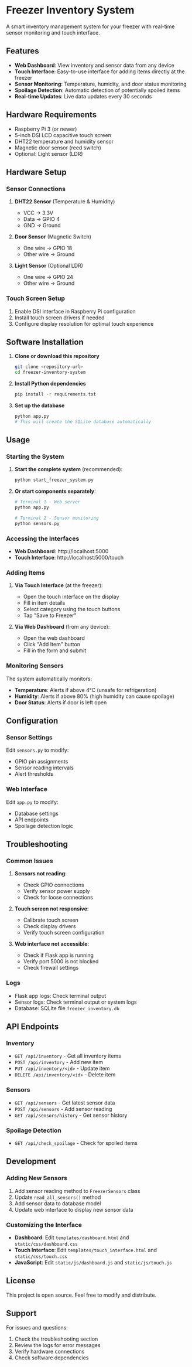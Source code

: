 # Freezer Inventory System

A smart inventory management system for your freezer with real-time sensor monitoring and touch interface.

## Features

- **Web Dashboard**: View inventory and sensor data from any device
- **Touch Interface**: Easy-to-use interface for adding items directly at the freezer
- **Sensor Monitoring**: Temperature, humidity, and door status monitoring
- **Spoilage Detection**: Automatic detection of potentially spoiled items
- **Real-time Updates**: Live data updates every 30 seconds

## Hardware Requirements

- Raspberry Pi 3 (or newer)
- 5-inch DSI LCD capacitive touch screen
- DHT22 temperature and humidity sensor
- Magnetic door sensor (reed switch)
- Optional: Light sensor (LDR)

## Hardware Setup

### Sensor Connections

1. **DHT22 Sensor** (Temperature & Humidity)
   - VCC → 3.3V
   - Data → GPIO 4
   - GND → Ground

2. **Door Sensor** (Magnetic Switch)
   - One wire → GPIO 18
   - Other wire → Ground

3. **Light Sensor** (Optional LDR)
   - One wire → GPIO 24
   - Other wire → Ground

### Touch Screen Setup

1. Enable DSI interface in Raspberry Pi configuration
2. Install touch screen drivers if needed
3. Configure display resolution for optimal touch experience

## Software Installation

1. **Clone or download this repository**
   ```bash
   git clone <repository-url>
   cd freezer-inventory-system
   ```

2. **Install Python dependencies**
   ```bash
   pip install -r requirements.txt
   ```

3. **Set up the database**
   ```bash
   python app.py
   # This will create the SQLite database automatically
   ```

## Usage

### Starting the System

1. **Start the complete system** (recommended):
   ```bash
   python start_freezer_system.py
   ```

2. **Or start components separately**:
   ```bash
   # Terminal 1 - Web server
   python app.py
   
   # Terminal 2 - Sensor monitoring
   python sensors.py
   ```

### Accessing the Interfaces

- **Web Dashboard**: http://localhost:5000
- **Touch Interface**: http://localhost:5000/touch

### Adding Items

1. **Via Touch Interface** (at the freezer):
   - Open the touch interface on the display
   - Fill in item details
   - Select category using the touch buttons
   - Tap "Save to Freezer"

2. **Via Web Dashboard** (from any device):
   - Open the web dashboard
   - Click "Add Item" button
   - Fill in the form and submit

### Monitoring Sensors

The system automatically monitors:
- **Temperature**: Alerts if above 4°C (unsafe for refrigeration)
- **Humidity**: Alerts if above 80% (high humidity can cause spoilage)
- **Door Status**: Alerts if door is left open

## Configuration

### Sensor Settings

Edit `sensors.py` to modify:
- GPIO pin assignments
- Sensor reading intervals
- Alert thresholds

### Web Interface

Edit `app.py` to modify:
- Database settings
- API endpoints
- Spoilage detection logic

## Troubleshooting

### Common Issues

1. **Sensors not reading**:
   - Check GPIO connections
   - Verify sensor power supply
   - Check for loose connections

2. **Touch screen not responsive**:
   - Calibrate touch screen
   - Check display drivers
   - Verify touch screen configuration

3. **Web interface not accessible**:
   - Check if Flask app is running
   - Verify port 5000 is not blocked
   - Check firewall settings

### Logs

- Flask app logs: Check terminal output
- Sensor logs: Check terminal output or system logs
- Database: SQLite file `freezer_inventory.db`

## API Endpoints

### Inventory
- `GET /api/inventory` - Get all inventory items
- `POST /api/inventory` - Add new item
- `PUT /api/inventory/<id>` - Update item
- `DELETE /api/inventory/<id>` - Delete item

### Sensors
- `GET /api/sensors` - Get latest sensor data
- `POST /api/sensors` - Add sensor reading
- `GET /api/sensors/history` - Get sensor history

### Spoilage Detection
- `GET /api/check_spoilage` - Check for spoiled items

## Development

### Adding New Sensors

1. Add sensor reading method to `FreezerSensors` class
2. Update `read_all_sensors()` method
3. Add sensor data to database model
4. Update web interface to display new sensor data

### Customizing the Interface

- **Dashboard**: Edit `templates/dashboard.html` and `static/css/dashboard.css`
- **Touch Interface**: Edit `templates/touch_interface.html` and `static/css/touch.css`
- **JavaScript**: Edit `static/js/dashboard.js` and `static/js/touch.js`

## License

This project is open source. Feel free to modify and distribute.

## Support

For issues and questions:
1. Check the troubleshooting section
2. Review the logs for error messages
3. Verify hardware connections
4. Check software dependencies

